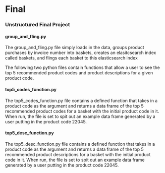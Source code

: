 # Final
### Unstructured Final Project

#### group_and_fling.py
The group_and_fling.py file simply loads in the data, groups product purchases by invoice number into baskets, creates an elasitcsearch index called baskets, and flings each basket to this elasticsearch index

The following two python files contain functions that allow a user to see the top 5 recommended product codes and product descriptions for a given product code.

#### top5_codes_function.py
The top5_codes_function.py file contains a defined function that takes in a product code as the argument and returns a data frame of the top 5 recommended product codes for a basket with the initial product code in it. When run, the file is set to spit out an example data frame generated by a user putting in the product code 22045.

#### top5_desc_function.py
The top5_desc_function.py file contains a defined function that takes in a product code as the argument and returns a data frame of the top 5 recommended product descriptions for a basket with the initial product code in it. When run, the file is set to spit out an example data frame generated by a user putting in the product code 22045.
